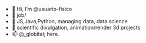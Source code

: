 - 👋 Hi, I’m @usuario-fisico
- 👀 job/
- 🌱 JS,Java,Python, managing data, data science 
- 💞️ scientific divulgation, animation/render 3d projects
- 📫 @_globital; here.

<!---
usuario-fisico/usuario-fisico is a ✨ special ✨ repository because its `README.md` (this file) appears on your GitHub profile.
You can click the Preview link to take a look at your changes.
--->
